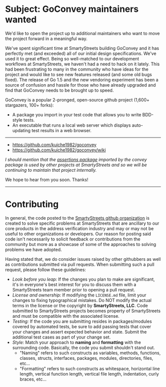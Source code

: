 # Subject: GoConvey maintainers wanted

We'd like to open the project up to additional maintainers who want to move the project forward in a meaningful way.

We've spent significant time at SmartyStreets building GoConvey and it has perfectly met (and exceeded) all of our initial design specifications. We've used it to great effect. Being so well-matched to our development workflows at SmartyStreets, we haven't had a need to hack on it lately. This had been frustrating to many in the community who have ideas for the project and would like to see new features released (and some old bugs fixed). The release of Go 1.5 and the new vendoring experiment has been a source of confusion and hassle for those who have already upgraded and find that GoConvey needs to be brought up to speed.

GoConvey is a popular 2-pronged, open-source github project (1,600+ stargazers, 100+ forks):

- A package you import in your test code that allows you to write BDD-style tests.
- An executable that runs a local web server which displays auto-updating test results in a web browser.

----

- https://github.com/kuiche1982/goconvey
- https://github.com/kuiche1982/goconvey/wiki

_I should mention that the [assertions package](https://github.com/smartystreets/assertions) imported by the convey package is used by other projects at SmartyStreets and so we will be continuing to maintain that project internally._

We hope to hear from you soon. Thanks!

---

# Contributing

In general, the code posted to the [SmartyStreets github organization](https://github.com/smartystreets) is created to solve specific problems at SmartyStreets that are ancillary to our core products in the address verification industry and may or may not be useful to other organizations or developers. Our reason for posting said code isn't necessarily to solicit feedback or contributions from the community but more as a showcase of some of the approaches to solving problems we have adopted.

Having stated that, we do consider issues raised by other githubbers as well as contributions submitted via pull requests. When submitting such a pull request, please follow these guidelines:

- _Look before you leap:_ If the changes you plan to make are significant, it's in everyone's best interest for you to discuss them with a SmartyStreets team member prior to opening a pull request.
- _License and ownership:_ If modifying the `LICENSE.md` file, limit your changes to fixing typographical mistakes. Do NOT modify the actual terms in the license or the copyright by **SmartyStreets, LLC**. Code submitted to SmartyStreets projects becomes property of SmartyStreets and must be compatible with the associated license.
- _Testing:_ If the code you are submitting resides in packages/modules covered by automated tests, be sure to add passing tests that cover your changes and assert expected behavior and state. Submit the additional test cases as part of your change set.
- _Style:_ Match your approach to **naming** and **formatting** with the surrounding code. Basically, the code you submit shouldn't stand out.
  - "Naming" refers to such constructs as variables, methods, functions, classes, structs, interfaces, packages, modules, directories, files, etc...
  - "Formatting" refers to such constructs as whitespace, horizontal line length, vertical function length, vertical file length, indentation, curly braces, etc...
